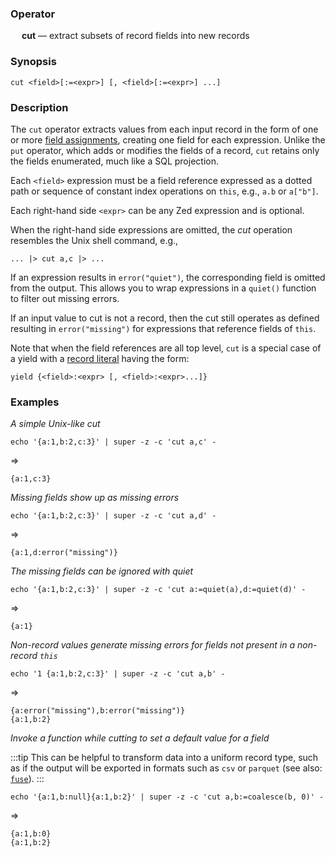 ### Operator

&emsp; **cut** &mdash; extract subsets of record fields into new records

### Synopsis

```
cut <field>[:=<expr>] [, <field>[:=<expr>] ...]
```
### Description

The `cut` operator extracts values from each input record in the
form of one or more [field assignments](../pipeline-model.md#field-assignments),
creating one field for each expression.  Unlike the `put` operator,
which adds or modifies the fields of a record, `cut` retains only the
fields enumerated, much like a SQL projection.

Each `<field>` expression must be a field reference expressed as a dotted path or sequence of
constant index operations on `this`, e.g., `a.b` or `a["b"]`.

Each right-hand side `<expr>` can be any Zed expression and is optional.

When the right-hand side expressions are omitted,
the _cut_ operation resembles the Unix shell command, e.g.,
```
... |> cut a,c |> ...
```
If an expression results in `error("quiet")`, the corresponding field is omitted
from the output.  This allows you to wrap expressions in a `quiet()` function
to filter out missing errors.

If an input value to cut is not a record, then the cut still operates as defined
resulting in `error("missing")` for expressions that reference fields of `this`.

Note that when the field references are all top level,
`cut` is a special case of a yield with a
[record literal](../expressions.md#record-expressions) having the form:
```
yield {<field>:<expr> [, <field>:<expr>...]}
```

### Examples

_A simple Unix-like cut_
```mdtest-command
echo '{a:1,b:2,c:3}' | super -z -c 'cut a,c' -
```
=>
```mdtest-output
{a:1,c:3}
```
_Missing fields show up as missing errors_
```mdtest-command
echo '{a:1,b:2,c:3}' | super -z -c 'cut a,d' -
```
=>
```mdtest-output
{a:1,d:error("missing")}
```
_The missing fields can be ignored with quiet_
```mdtest-command
echo '{a:1,b:2,c:3}' | super -z -c 'cut a:=quiet(a),d:=quiet(d)' -
```
=>
```mdtest-output
{a:1}
```
_Non-record values generate missing errors for fields not present in a non-record `this`_
```mdtest-command
echo '1 {a:1,b:2,c:3}' | super -z -c 'cut a,b' -
```
=>
```mdtest-output
{a:error("missing"),b:error("missing")}
{a:1,b:2}
```
_Invoke a function while cutting to set a default value for a field_

:::tip
This can be helpful to transform data into a uniform record type, such as if
the output will be exported in formats such as `csv` or `parquet` (see also:
[`fuse`](fuse.md)).
:::

```mdtest-command
echo '{a:1,b:null}{a:1,b:2}' | super -z -c 'cut a,b:=coalesce(b, 0)' -
```
=>
```mdtest-output
{a:1,b:0}
{a:1,b:2}
```
